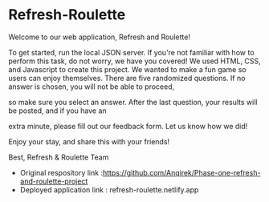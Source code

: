 # Refresh-Roulette
Welcome to our web application, Refresh and Roulette!

To get started, run the local JSON server. If you're not familiar with how to perform this task,
do not worry, we have you covered! We used HTML, CSS, and Javascript to create this project.
We wanted to make a fun game so users can enjoy themselves.
There are five randomized questions. If no answer is chosen, you will not be able to proceed,

so make sure you select an answer. After the last question, your results will be posted, and if you have an

extra minute, please fill out our feedback form. Let us know how we did!

Enjoy your stay, and share this with your friends!

Best, Refresh & Roulette Team

- Original respository link :https://github.com/Anqirek/Phase-one-refresh-and-roulette-project
- Deployed application link : refresh-roulette.netlify.app




